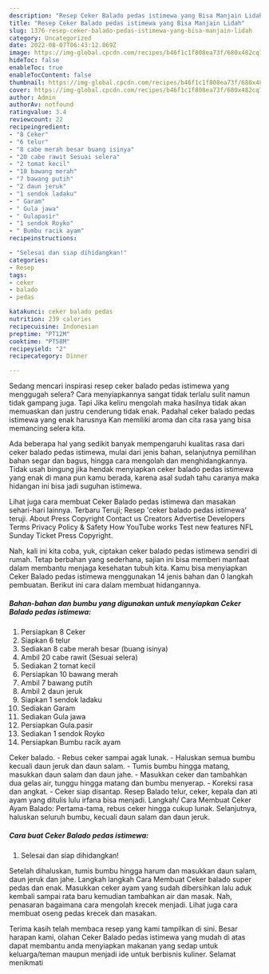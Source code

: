 ```yaml
---
description: "Resep Ceker Balado pedas istimewa yang Bisa Manjain Lidah"
title: "Resep Ceker Balado pedas istimewa yang Bisa Manjain Lidah"
slug: 1376-resep-ceker-balado-pedas-istimewa-yang-bisa-manjain-lidah
category: Uncategorized
date: 2022-08-07T06:43:12.869Z
image: https://img-global.cpcdn.com/recipes/b46f1c1f808ea73f/680x482cq70/ceker-balado-pedas-istimewa-foto-resep-utama.jpg
hideToc: false
enableToc: true
enableTocContent: false
thumbnail: https://img-global.cpcdn.com/recipes/b46f1c1f808ea73f/680x482cq70/ceker-balado-pedas-istimewa-foto-resep-utama.jpg
cover: https://img-global.cpcdn.com/recipes/b46f1c1f808ea73f/680x482cq70/ceker-balado-pedas-istimewa-foto-resep-utama.jpg
author: Admin
authorAv: notfound
ratingvalue: 3.4
reviewcount: 22
recipeingredient:
- "8 Ceker"
- "6 telur"
- "8 cabe merah besar buang isinya"
- "20 cabe rawit Sesuai selera"
- "2 tomat kecil"
- "10 bawang merah"
- "7 bawang putih"
- "2 daun jeruk"
- "1 sendok ladaku"
- " Garam"
- " Gula jawa"
- " Gulapasir"
- "1 sendok Royko"
- " Bumbu racik ayam"
recipeinstructions:

- "Selesai dan siap dihidangkan!"
categories:
- Resep
tags:
- ceker
- balado
- pedas

katakunci: ceker balado pedas 
nutrition: 239 calories
recipecuisine: Indonesian
preptime: "PT12M"
cooktime: "PT58M"
recipeyield: "2"
recipecategory: Dinner

---
```



Sedang mencari inspirasi resep ceker balado pedas istimewa yang menggugah selera? Cara menyiapkannya sangat tidak terlalu sulit namun tidak gampang juga. Tapi Jika keliru mengolah maka hasilnya tidak akan memuaskan dan justru cenderung tidak enak. Padahal ceker balado pedas istimewa yang enak harusnya Kan memiliki aroma dan cita rasa yang bisa memancing selera kita.


Ada beberapa hal yang sedikit banyak mempengaruhi kualitas rasa dari ceker balado pedas istimewa, mulai dari jenis bahan, selanjutnya pemilihan bahan segar dan bagus, hingga cara mengolah dan menghidangkannya. Tidak usah bingung jika hendak menyiapkan ceker balado pedas istimewa yang enak di mana pun kamu berada, karena asal sudah tahu caranya maka hidangan ini bisa jadi suguhan istimewa.

Lihat juga cara membuat Ceker Balado pedas istimewa dan masakan sehari-hari lainnya. Terbaru Teruji; Resep &#39;ceker balado pedas istimewa&#39; teruji. About Press Copyright Contact us Creators Advertise Developers Terms Privacy Policy &amp; Safety How YouTube works Test new features NFL Sunday Ticket Press Copyright.


Nah, kali ini kita coba, yuk, ciptakan ceker balado pedas istimewa sendiri di rumah. Tetap berbahan yang sederhana, sajian ini bisa memberi manfaat dalam membantu menjaga kesehatan tubuh kita. Kamu bisa menyiapkan Ceker Balado pedas istimewa menggunakan 14 jenis bahan dan 0 langkah pembuatan. Berikut ini cara dalam membuat hidangannya.

<!--inarticleads1-->

##### Bahan-bahan dan bumbu yang digunakan untuk menyiapkan Ceker Balado pedas istimewa:

1. Persiapkan 8 Ceker
1. Siapkan 6 telur
1. Sediakan 8 cabe merah besar (buang isinya)
1. Ambil 20 cabe rawit (Sesuai selera)
1. Sediakan 2 tomat kecil
1. Persiapkan 10 bawang merah
1. Ambil 7 bawang putih
1. Ambil 2 daun jeruk
1. Siapkan 1 sendok ladaku
1. Sediakan  Garam
1. Sediakan  Gula jawa
1. Persiapkan  Gula.pasir
1. Sediakan 1 sendok Royko
1. Persiapkan  Bumbu racik ayam


Ceker balado. - Rebus ceker sampai agak lunak. - Haluskan semua bumbu kecuali daun jeruk dan daun salam. - Tumis bumbu hingga matang, masukkan daun salam dan daun jahe. - Masukkan ceker dan tambahkan dua gelas air, tunggu hingga matang dan bumbu menyerap. - Koreksi rasa dan angkat. - Ceker siap disantap. Resep Balado telur, ceker, kepala dan ati ayam yang ditulis lulu irfana bisa menjadi. Langkah/ Cara Membuat Ceker Ayam Balado: Pertama-tama, rebus ceker hingga cukup lunak. Selanjutnya, haluskan seluruh bumbu, kecuali daun salam dan daun jeruk. 

<!--inarticleads2-->

##### Cara buat Ceker Balado pedas istimewa:


1. Selesai dan siap dihidangkan!

Setelah dihaluskan, tumis bumbu hingga harum dan masukkan daun salam, daun jeruk dan jahe. Langkah langkah Cara Membuat Ceker balado super pedas dan enak. Masukkan ceker ayam yang sudah dibersihkan lalu aduk kembali sampai rata baru kemudian tambahkan air dan masak. Nah, penasaran bagaimana cara mengolah krecek menjadi. Lihat juga cara membuat oseng pedas krecek dan masakan. 

Terima kasih telah membaca resep yang kami tampilkan di sini. Besar harapan kami, olahan Ceker Balado pedas istimewa yang mudah di atas dapat membantu anda menyiapkan makanan yang sedap untuk keluarga/teman maupun menjadi ide untuk berbisnis kuliner. Selamat menikmati
